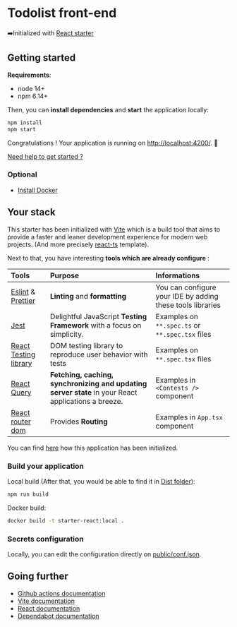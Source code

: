 # Todolist front-end

➡️Initialized with [React starter](https://github.com/gabbloquet/starter-react)

## Getting started

**Requirements**:
- node 14+
- npm 6.14+

Then, you can **install dependencies** and **start** the application locally:
```bash
npm install
npm start
```

Congratulations ! Your application is running on [http://localhost:4200/](http://localhost:4200/). 🎉

[Need help to get started ?](./doc/getting_started.md)

### Optional

- [Install Docker](https://docs.docker.com/engine/install/ubuntu/#installation-methods)

## Your stack

This starter has been initialized with [Vite](https://vitejs.dev/) which is a build tool that aims to provide a faster and leaner development experience for modern web projects. (And more precisely [react-ts](https://stackblitz.com/edit/vitejs-vite-n1nea3?file=index.html&terminal=dev) template).  

Next to that, you have interesting **tools which are already configure** : 

| Tools                                                                                  | Purpose                                                                                             | Informations                                               |
|:---------------------------------------------------------------------------------------|:----------------------------------------------------------------------------------------------------|:-----------------------------------------------------------|
| [Eslint](https://eslint.org/) & [Prettier](https://prettier.io/)                       | **Linting** and **formatting**                                                                      | You can configure your IDE by adding these tools libraries |
| [Jest](https://jestjs.io/)                                                             | Delightful JavaScript **Testing Framework** with a focus on simplicity.                             | Examples on `**.spec.ts` or `**.spec.tsx` files            |
| [React Testing library](https://testing-library.com/docs/react-testing-library/intro/) | DOM testing library to reproduce user behavior with tests                                           | Examples on `**.spec.tsx` files                            |
| [React Query](https://tanstack.com/query/v4/docs/adapters/react-query)                 | **Fetching, caching, synchronizing and updating server state** in your React applications a breeze. | Examples in `<Contests />` component                       |
| [React router dom](https://reactrouter.com/en/main/start/overview)                     | Provides **Routing**                                                                                | Examples in `App.tsx` component                            |

You can find [here](./doc/initialization.md) how this application has been initialized.

### Build your application

Local build (After that, you would be able to find it in [Dist folder](./dist)):
```bash
npm run build
```

Docker build:
```bash
docker build -t starter-react:local .
```

### Secrets configuration

Locally, you can edit the configuration directly on [public/conf.json](public/conf.json).

## Going further

 - [Github actions documentation](https://docs.github.com/en/actions)
 - [Vite documentation](https://vitejs.dev/guide/)
 - [React documentation](https://reactjs.org/tutorial/tutorial.html)
 - [Dependabot documentation](https://docs.github.com/en/code-security/dependabot/dependabot-version-updates/configuration-options-for-the-dependabot.yml-file)
